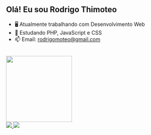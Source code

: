 ## Olá! Eu sou Rodrigo Thimoteo

- 🖥️ Atualmente trabalhando com Desenvolvimento Web
- 🌱 Estudando PHP, JavaScript e CSS
- 📫 Email: rodrigomoteo@gmail.com
<br>
<div>
  <a href="#">
    <img height="180em" src="https://github-readme-stats.vercel.app/api/top-langs/?username=anuraghazra&layout=compact&theme=github_dark" />
  </a>
</div>

<div>
  <a href="mailto:rodrigomotoe@gmail.com">
    <img src="https://img.shields.io/badge/Gmail-D14836?style=for-the-badge&logo=gmail&logoColor=white" />
  </a>
  <a href="https://linkedin.com/in/rodrigo-thimoteo">
    <img src="https://img.shields.io/badge/LinkedIn-0077B5?style=for-the-badge&logo=linkedin&logoColor=white" />
  </a>
</div>


